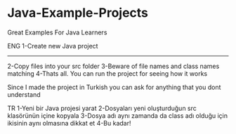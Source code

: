 # Java-Example-Projects
Great Examples For Java Learners

ENG
1-Create new Java project
<hr>2-Copy files into your src folder
3-Beware of file names and class names matching
4-Thats all. You can run the project for seeing how it works

Since I made the project in Turkish you can ask for anything that you dont understand

TR
1-Yeni bir Java projesi yarat
2-Dosyaları yeni oluşturduğun src klasörünün içine kopyala
3-Dosya adı aynı zamanda da class adı olduğu için ikisinin aynı olmasına dikkat et
4-Bu kadar! 

